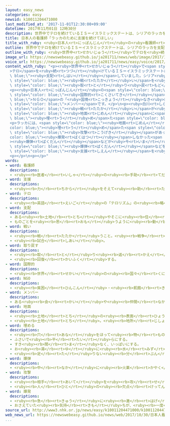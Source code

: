```yaml
---
layout: easy_news
categories: easy
newsid: k10011204471000
last_modified_at: '2017-11-01T12:30:00+09:00'
datetime: 2017年11月01日 12時30分
description: 世界中でテロを続けているＩＳ＝イスラミックステートは、シリアのラッカを支配していました。
title: 日本人の看護師「ラッカのために支援を続けてほしい」
title_with_ruby: <ruby>日本人<rt>にっぽんじん</rt></ruby>の<ruby>看護師<rt>かんごし</rt></ruby>「ラッカのために<ruby>支援<rt>しえん</rt></ruby>を<ruby>続<rt>つづ</rt></ruby>けてほしい」
outline: 世界中でテロを続けているＩＳ＝イスラミックステートは、シリアのラッカを支配していました。
outline_with_ruby: <ruby>世界中<rt>せかいじゅう</rt></ruby>でテロを<ruby>続<rt>つづ</rt></ruby>けているＩＳ＝イスラミックステートは、シリアのラッカを<ruby>支配<rt>しはい</rt></ruby>していました。
image_url: https://newswebeasy.github.io/ja201711/news/web/image/2017/10/30/K10011204471_1710301827_1710302016_01_02.jpg
voice_url: https://newswebeasy.github.io/ja201711/news/easy/voice/2017/11/01/k10011204471000.mp3
content_with_ruby: "<p><ruby>世界中<rt>せかいじゅう</rt></ruby>で<span style=\"color: blue;\"\
  >テロ</span>を<ruby>続<rt>つづ</rt></ruby>けているＩＳ＝イスラミックステートは、シリアのラッカを<span style=\"color:\
  \ blue;\"><ruby>支配<rt>しはい</rt></ruby></span>していました。シリア<ruby>民主軍<rt>みんしゅぐん</rt></ruby>はＩＳと<span\
  \ style=\"color: blue;\"><ruby>戦<rt>たたか</rt></ruby>い</span>を<ruby>続<rt>つづ</rt></ruby>けて、１０<ruby>月<rt>がつ</rt></ruby>にＩＳからラッカを<span\
  \ style=\"color: blue;\"><ruby>取<rt>と</rt></ruby>り<ruby>戻<rt>もど</rt></ruby>し</span>ました。</p>\n\
  <p><ruby>日本人<rt>にっぽんじん</rt></ruby>の<span style=\"color: blue;\"><ruby>看護師<rt>かんごし</rt></ruby></span>の<ruby>白川<rt>しらかわ</rt></ruby><ruby>優子<rt>ゆうこ</rt></ruby>さんは<ruby>今年<rt>ことし</rt></ruby>７<ruby>月<rt>がつ</rt></ruby>〜９<ruby>月<rt>がつ</rt></ruby>、ラッカの<ruby>近<rt>ちか</rt></ruby>くの<ruby>病院<rt>びょういん</rt></ruby>に<ruby>行<rt>い</rt></ruby>っていました。<ruby>白川<rt>しらかわ</rt></ruby>さんは、<span\
  \ style=\"color: blue;\"><ruby>国際的<rt>こくさいてき</rt></ruby></span>な<span style=\"color:\
  \ blue;\">ＮＧＯ</span>の「<ruby>国境<rt>こっきょう</rt></ruby>なき<ruby>医師団<rt>いしだん</rt></ruby>」の<span\
  \ style=\"color: blue;\">メンバー</span>です。</p>\n<p><ruby>白川<rt>しらかわ</rt></ruby>さんによると、<span\
  \ style=\"color: blue;\"><ruby>戦<rt>たたか</rt></ruby>い</span>が<ruby>続<rt>つづ</rt></ruby>くラッカから<ruby>逃<rt>に</rt></ruby>げようとした<ruby>人<rt>ひと</rt></ruby>の<ruby>中<rt>なか</rt></ruby>には、ＩＳが<span\
  \ style=\"color: blue;\"><ruby>地面<rt>じめん</rt></ruby></span>に<span style=\"color:\
  \ blue;\"><ruby>埋<rt>う</rt></ruby>め</span>た<span style=\"color: blue;\"><ruby>爆弾<rt>ばくだん</rt></ruby></span>でけがをして、<ruby>手<rt>て</rt></ruby>や<ruby>足<rt>あし</rt></ruby>をなくした<ruby>人<rt>ひと</rt></ruby>が<ruby>大勢<rt>おおぜい</rt></ruby>いました。</p>\n\
  <p>ラッカには、<span style=\"color: blue;\"><ruby>地面<rt>じめん</rt></ruby></span>に<span style=\"\
  color: blue;\"><ruby>埋<rt>う</rt></ruby>め</span>た<span style=\"color: blue;\"><ruby>爆弾<rt>ばくだん</rt></ruby></span>や、<ruby>空<rt>そら</rt></ruby>から<span\
  \ style=\"color: blue;\"><ruby>攻撃<rt>こうげき</rt></ruby></span>があったとき<span style=\"\
  color: blue;\"><ruby>爆発<rt>ばくはつ</rt></ruby></span>しなかった<span style=\"color: blue;\"\
  ><ruby>爆弾<rt>ばくだん</rt></ruby></span>などが<ruby>今<rt>いま</rt></ruby>も<ruby>残<rt>のこ</rt></ruby>っています。<ruby>白川<rt>しらかわ</rt></ruby>さんは、<span\
  \ style=\"color: blue;\"><ruby>爆弾<rt>ばくだん</rt></ruby></span>などを<ruby>安全<rt>あんぜん</rt></ruby>に<ruby>片<rt>かた</rt></ruby>づけるために、<ruby>世界<rt>せかい</rt></ruby>の<ruby>国<rt>くに</rt></ruby>に<span\
  \ style=\"color: blue;\"><ruby>支援<rt>しえん</rt></ruby></span>を<ruby>続<rt>つづ</rt></ruby>けてほしいと<ruby>言<rt>い</rt></ruby>っています。</p>\n\
  <p></p>\n<p></p>"
words:
- word: 看護師
  descriptions:
  - <ruby><rb>医者</rb><rt>いしゃ</rt></ruby>の<ruby><rb>手助</rb><rt>てだす</rt></ruby>けや、<ruby><rb>病人</rb><rt>びょうにん</rt></ruby>の<ruby><rb>世話</rb><rt>せわ</rt></ruby>を<ruby><rb>仕事</rb><rt>しごと</rt></ruby>にしている<ruby><rb>人</rb><rt>ひと</rt></ruby>。
- word: 支援
  descriptions:
  - <ruby><rb>力</rb><rt>ちから</rt></ruby>をそえて<ruby><rb>助</rb><rt>たす</rt></ruby>けること。
- word: テロ
  descriptions:
  - <ruby><rb>英語</rb><rt>えいご</rt></ruby>の「テロリズム」の<ruby><rb>略</rb><rt>りゃく</rt></ruby>。<ruby><rb>政治的</rb><rt>せいじてき</rt></ruby>な<ruby><rb>目的</rb><rt>もくてき</rt></ruby>を<ruby><rb>成</rb><rt>な</rt></ruby>しとげるためには、<ruby><rb>人</rb><rt>ひと</rt></ruby>の<ruby><rb>命</rb><rt>いのち</rt></ruby>をうばうような<ruby><rb>暴力</rb><rt>ぼうりょく</rt></ruby>を<ruby><rb>使</rb><rt>つか</rt></ruby>ってもよいとする<ruby><rb>考</rb><rt>かんが</rt></ruby>え。また、そのような<ruby><rb>考</rb><rt>かんが</rt></ruby>えで<ruby><rb>起</rb><rt>お</rt></ruby>こす<ruby><rb>事件</rb><rt>じけん</rt></ruby>。
- word: 支配
  descriptions:
  - ある<ruby><rb>土地</rb><rt>とち</rt></ruby>やそこに<ruby><rb>住</rb><rt>す</rt></ruby>む<ruby><rb>人々</rb><rt>ひとびと</rt></ruby>を<ruby><rb>治</rb><rt>おさ</rt></ruby>めること。
  - ものごとを<ruby><rb>思</rb><rt>おも</rt></ruby>うように<ruby><rb>動</rb><rt>うご</rt></ruby>かすこと。
- word: 戦い
  descriptions:
  - <ruby><rb>戦</rb><rt>たたか</rt></ruby>うこと。<ruby><rb>戦争</rb><rt>せんそう</rt></ruby>。<ruby><rb>争</rb><rt>あらそ</rt></ruby>い。
  - <ruby><rb>試合</rb><rt>しあい</rt></ruby>。
- word: 取り戻す
  descriptions:
  - <ruby><rb>取</rb><rt>と</rt></ruby>り<ruby><rb>返</rb><rt>かえ</rt></ruby>す。
  - <ruby><rb>回復</rb><rt>かいふく</rt></ruby>する。
- word: 国際的
  descriptions:
  - <ruby><rb>世界</rb><rt>せかい</rt></ruby>の<ruby><rb>国々</rb><rt>くにぐに</rt></ruby>に<ruby><rb>関係</rb><rt>かんけい</rt></ruby>のあるようす。
- word: NGO
  descriptions:
  - <ruby><rb>貧困</rb><rt>ひんこん</rt></ruby>・<ruby><rb>飢餓</rb><rt>きが</rt></ruby>・<ruby><rb>難民</rb><rt>なんみん</rt></ruby>・<ruby><rb>環境</rb><rt>かんきょう</rt></ruby>などの<ruby><rb>問題</rb><rt>もんだい</rt></ruby>に<ruby><rb>国境</rb><rt>こっきょう</rt></ruby>をこえて<ruby><rb>取</rb><rt>と</rt></ruby>り<ruby><rb>組</rb><rt>く</rt></ruby>む、<ruby><rb>民間</rb><rt>みんかん</rt></ruby>の<ruby><rb>援助団体</rb><rt>えんじょだんたい</rt></ruby>のこと。
- word: メンバー
  descriptions:
  - ある<ruby><rb>会</rb><rt>かい</rt></ruby>や<ruby><rb>仲間</rb><rt>なかま</rt></ruby>の<ruby><rb>人</rb><rt>ひと</rt></ruby>。<ruby><rb>仲間</rb><rt>なかま</rt></ruby>。<ruby><rb>会員</rb><rt>かいいん</rt></ruby>。
- word: 地面
  descriptions:
  - <ruby><rb>土地</rb><rt>とち</rt></ruby>の<ruby><rb>表面</rb><rt>ひょうめん</rt></ruby>。<ruby><rb>土</rb><rt>つち</rt></ruby>の<ruby><rb>上</rb><rt>うえ</rt></ruby>。<ruby><rb>地上</rb><rt>ちじょう</rt></ruby>。<ruby><rb>地</rb><rt>じ</rt></ruby>べた。
  - <ruby><rb>土地</rb><rt>とち</rt></ruby>。<ruby><rb>地所</rb><rt>じしょ</rt></ruby>。
- word: 埋める
  descriptions:
  - <ruby><rb>穴</rb><rt>あな</rt></ruby>をほって<ruby><rb>物</rb><rt>もの</rt></ruby>を<ruby><rb>入</rb><rt>い</rt></ruby>れ、<ruby><rb>土</rb><rt>つち</rt></ruby>や<ruby><rb>砂</rb><rt>すな</rt></ruby>をかぶせる。
  - ふさいで<ruby><rb>平</rb><rt>たい</rt></ruby>らにする。
  - すき<ruby><rb>間</rb><rt>ま</rt></ruby>なく、いっぱいにする。
  - お<ruby><rb>湯</rb><rt>ゆ</rt></ruby>に<ruby><rb>水</rb><rt>みず</rt></ruby>を<ruby><rb>入</rb><rt>い</rt></ruby>れて、ぬるくする。
  - <ruby><rb>足</rb><rt>た</rt></ruby>りない<ruby><rb>分</rb><rt>ぶん</rt></ruby>を<ruby><rb>補</rb><rt>おぎな</rt></ruby>う。
- word: 爆弾
  descriptions:
  - <ruby><rb>中</rb><rt>なか</rt></ruby>に<ruby><rb>火薬</rb><rt>かやく</rt></ruby>をつめて、<ruby><rb>投</rb><rt>な</rt></ruby>げたり<ruby><rb>落</rb><rt>お</rt></ruby>としたりして<ruby><rb>爆発</rb><rt>ばくはつ</rt></ruby>させる<ruby><rb>兵器</rb><rt>へいき</rt></ruby>。
- word: 攻撃
  descriptions:
  - <ruby><rb>相手</rb><rt>あいて</rt></ruby>を<ruby><rb>攻</rb><rt>せ</rt></ruby>めること。
  - <ruby><rb>人</rb><rt>ひと</rt></ruby>の<ruby><rb>欠点</rb><rt>けってん</rt></ruby>や<ruby><rb>誤</rb><rt>あやま</rt></ruby>りを<ruby><rb>責</rb><rt>せ</rt></ruby>めること。
- word: 爆発
  descriptions:
  - <ruby><rb>急</rb><rt>きゅう</rt></ruby>に<ruby><rb>激</rb><rt>はげ</rt></ruby>しく<ruby><rb>破裂</rb><rt>はれつ</rt></ruby>すること。
  - おさえていた<ruby><rb>気持</rb><rt>きも</rt></ruby>ちが、<ruby><rb>一度</rb><rt>いちど</rt></ruby>に<ruby><rb>激</rb><rt>はげ</rt></ruby>しく<ruby><rb>出</rb><rt>で</rt></ruby>ること。
source_url: http://www3.nhk.or.jp/news/easy/k10011204471000/k10011204471000.html
web_news_url: https://newswebeasy.github.io/news/web/2017/10/30/日本人看護師-ラッカへの継続支援訴える
...
```

